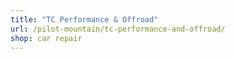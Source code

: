 ```yaml
---
title: "TC Performance & Offroad"
url: /pilot-mountain/tc-performance-and-offroad/
shop: car repair
---
```

